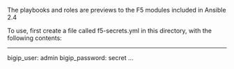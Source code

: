 The playbooks and roles are previews to the F5 modules included in Ansible 2.4

To use, first create a file called f5-secrets.yml in this directory, with the following contents:

---
  bigip_user: admin
  bigip_password: secret
...
